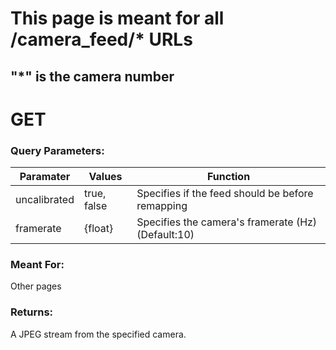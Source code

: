 # This page is meant for all /camera_feed/* URLs
## "*" is the camera number
# GET
### Query Parameters: 
| Paramater    | Values      | Function                                           |
|--------------|-------------|----------------------------------------------------|
| uncalibrated | true, false | Specifies if the feed should be before remapping   |
| framerate    | {float}     | Specifies the camera's framerate (Hz) (Default:10) |
### Meant For:
Other pages
### Returns:
A JPEG stream from the specified camera. 

